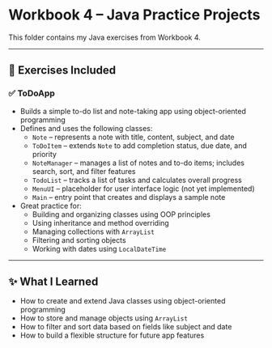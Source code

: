 # Workbook 4 – Java Practice Projects

This folder contains my Java exercises from Workbook 4.  

---

## 📘 Exercises Included

### ✅ ToDoApp
- Builds a simple to-do list and note-taking app using object-oriented programming
- Defines and uses the following classes:
  - `Note` – represents a note with title, content, subject, and date
  - `ToDoItem` – extends `Note` to add completion status, due date, and priority
  - `NoteManager` – manages a list of notes and to-do items; includes search, sort, and filter features
  - `TodoList` – tracks a list of tasks and calculates overall progress
  - `MenuUI` – placeholder for user interface logic (not yet implemented)
  - `Main` – entry point that creates and displays a sample note
- Great practice for:
  - Building and organizing classes using OOP principles
  - Using inheritance and method overriding
  - Managing collections with `ArrayList`
  - Filtering and sorting objects
  - Working with dates using `LocalDateTime`

---

## ✨ What I Learned
- How to create and extend Java classes using object-oriented programming  
- How to store and manage objects using `ArrayList`  
- How to filter and sort data based on fields like subject and date  
- How to build a flexible structure for future app features  
